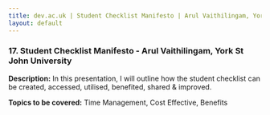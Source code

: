 ```yaml
---
title: dev.ac.uk | Student Checklist Manifesto | Arul Vaithilingam, York St John University
layout: default
---
```


### 17. Student Checklist Manifesto - Arul Vaithilingam, York St John University

**Description:** In this presentation, I will outline how the student checklist can be created, accessed, utilised, benefited, shared & improved.

**Topics to be covered:** Time Management, Cost Effective, Benefits

